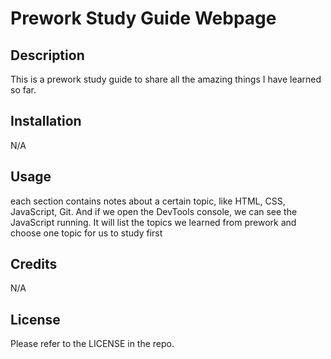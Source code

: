   # Prework Study Guide Webpage

## Description

This is a prework study guide to share all the amazing things I have learned so far.

## Installation

N/A

## Usage

each section contains notes about a certain topic, like HTML, CSS, JavaScript, Git. And if we open the DevTools console, we can see the JavaScript running. It will list the topics we learned from prework and choose one topic for us to study first

## Credits

N/A

## License

Please refer to the LICENSE in the repo.